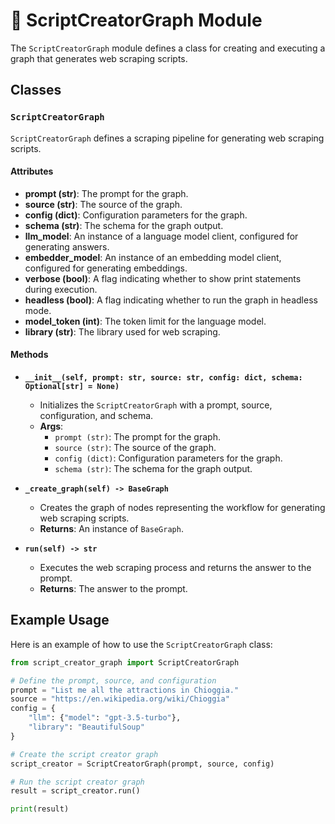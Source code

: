 # 🦷 ScriptCreatorGraph Module

The `ScriptCreatorGraph` module defines a class for creating and executing a graph that generates web scraping scripts.

## Classes

### `ScriptCreatorGraph`

`ScriptCreatorGraph` defines a scraping pipeline for generating web scraping scripts.

#### Attributes

- **prompt (str)**: The prompt for the graph.
- **source (str)**: The source of the graph.
- **config (dict)**: Configuration parameters for the graph.
- **schema (str)**: The schema for the graph output.
- **llm_model**: An instance of a language model client, configured for generating answers.
- **embedder_model**: An instance of an embedding model client, configured for generating embeddings.
- **verbose (bool)**: A flag indicating whether to show print statements during execution.
- **headless (bool)**: A flag indicating whether to run the graph in headless mode.
- **model_token (int)**: The token limit for the language model.
- **library (str)**: The library used for web scraping.

#### Methods

- **`__init__(self, prompt: str, source: str, config: dict, schema: Optional[str] = None)`**
  - Initializes the `ScriptCreatorGraph` with a prompt, source, configuration, and schema.
  - **Args**:
    - `prompt (str)`: The prompt for the graph.
    - `source (str)`: The source of the graph.
    - `config (dict)`: Configuration parameters for the graph.
    - `schema (str)`: The schema for the graph output.

- **`_create_graph(self) -> BaseGraph`**
  - Creates the graph of nodes representing the workflow for generating web scraping scripts.
  - **Returns**: An instance of `BaseGraph`.

- **`run(self) -> str`**
  - Executes the web scraping process and returns the answer to the prompt.
  - **Returns**: The answer to the prompt.

## Example Usage

Here is an example of how to use the `ScriptCreatorGraph` class:

```python
from script_creator_graph import ScriptCreatorGraph

# Define the prompt, source, and configuration
prompt = "List me all the attractions in Chioggia."
source = "https://en.wikipedia.org/wiki/Chioggia"
config = {
    "llm": {"model": "gpt-3.5-turbo"},
    "library": "BeautifulSoup"
}

# Create the script creator graph
script_creator = ScriptCreatorGraph(prompt, source, config)

# Run the script creator graph
result = script_creator.run()

print(result)
